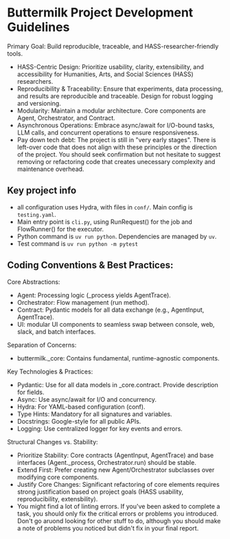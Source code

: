 # Buttermilk Project Development Guidelines
Primary Goal: Build reproducible, traceable, and HASS-researcher-friendly tools.

* HASS-Centric Design: Prioritize usability, clarity, extensibility, and accessibility for Humanities, Arts, and Social Sciences (HASS) researchers.
* Reproducibility & Traceability: Ensure that experiments, data processing, and results are reproducible and traceable. Design for robust logging and versioning.
* Modularity: Maintain a modular architecture. Core components are Agent, Orchestrator, and Contract.
* Asynchronous Operations: Embrace async/await for I/O-bound tasks, LLM calls, and concurrent operations to ensure responsiveness.
* Pay down tech debt: The project is still in "very early stages". There is left-over code that does not align with these principles or the direction of the project. You should seek confirmation but not hesitate to suggest removing or refactoring code that creates unecessary complexity and maintenance overhead.

## Key project info

- all configuration uses Hydra, with files in `conf/`. Main config is `testing.yaml`.
- Main entry point is `cli.py`, using RunRequest() for the job and FlowRunner() for the executor. 
- Python command is `uv run python`. Dependencies are managed by `uv`.
- Test command is `uv run python -m pytest`

## Coding Conventions & Best Practices:

Core Abstractions:
* Agent: Processing logic (_process yields AgentTrace).
* Orchestrator: Flow management (run method).
* Contract: Pydantic models for all data exchange (e.g., AgentInput, AgentTrace).
* UI: modular UI components to seamless swap between console, web, slack, and batch interfaces.

Separation of Concerns:
* buttermilk._core: Contains fundamental, runtime-agnostic components.

Key Technologies & Practices:
* Pydantic: Use for all data models in _core.contract. Provide description for fields.
* Async: Use async/await for I/O and concurrency.
* Hydra: For YAML-based configuration (conf).
* Type Hints: Mandatory for all signatures and variables.
* Docstrings: Google-style for all public APIs.
* Logging: Use centralized logger for key events and errors.

Structural Changes vs. Stability:
* Prioritize Stability: Core contracts (AgentInput, AgentTrace) and base interfaces (Agent._process, Orchestrator.run) should be stable.
* Extend First: Prefer creating new Agent/Orchestrator subclasses over modifying core components.
* Justify Core Changes: Significant refactoring of core elements requires strong justification based on project goals (HASS usability, reproducibility, extensbility).
* You might find a lot of linting errors. If you've been asked to complete a task, you should only fix the critical errors or problems you introduced. Don't go aruond looking for other stuff to do, although you should make a note of problems you noticed but didn't fix in your final report.